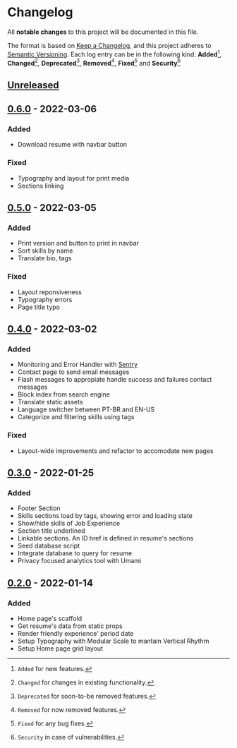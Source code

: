 # Changelog

All **notable changes** to this project will be documented in this file.

The format is based on [Keep a Changelog](https://keepachangelog.com/en/1.0.0/), and this project adheres to [Semantic Versioning](https://semver.org/spec/v2.0.0.html).
Each log entry can be in the following kind: **Added**[^1], **Changed**[^2], **Deprecated**[^3], **Removed**[^4], **Fixed**[^5] and **Security**[^6]

## [Unreleased]

## [0.6.0] - 2022-03-06

### Added

- Download resume with navbar button

### Fixed

- Typography and layout for print media
- Sections linking

## [0.5.0] - 2022-03-05

### Added

- Print version and button to print in navbar
- Sort skills by name
- Translate bio, tags

### Fixed

- Layout reponsiveness
- Typography errors
- Page title typo

## [0.4.0] - 2022-03-02

### Added

- Monitoring and Error Handler with [Sentry](https://sentry.io)
- Contact page to send email messages
- Flash messages to appropiate handle success and failures contact messages
- Block index from search engine
- Translate static assets
- Language switcher between PT-BR and EN-US
- Categorize and filtering skills using tags

### Fixed

- Layout-wide improvements and refactor to accomodate new pages

## [0.3.0] - 2022-01-25

### Added

- Footer Section
- Skills sections load by tags, showing error and loading state
- Show/hide skills of Job Experience
- Section title underlined
- Linkable sections. An ID href is defined in resume's sections
- Seed database script
- Integrate database to query for resume
- Privacy focused analytics tool with Umami

## [0.2.0] - 2022-01-14

### Added

- Home page's scaffold
- Get resume's data from static props
- Render friendly experience' period date
- Setup Typography with Modular Scale to mantain Vertical Rhythm
- Setup Home page grid layout

[unreleased]: https://github.com/pherval/peter.dev.br/compare/v0.6.0...HEAD
[0.6.0]: https://github.com/pherval/peter.dev.br/compare/v0.5.0...v0.6.0
[0.5.0]: https://github.com/pherval/peter.dev.br/compare/v0.4.0...v0.5.0
[0.4.0]: https://github.com/pherval/peter.dev.br/compare/v0.3.0...v0.4.0
[0.3.0]: https://github.com/pherval/peter.dev.br/compare/v0.2.0...v0.3.0
[0.2.0]: https://github.com/pherval/peter.dev.br/compare/v0.1.0...v0.2.0
[0.1.0]: https://github.com/pherval/peter.dev.br/releases/tag/v0.1.0

[^1]: `Added` for new features.
[^2]: `Changed` for changes in existing functionality.
[^3]: `Deprecated` for soon-to-be removed features.
[^4]: `Removed` for now removed features.
[^5]: `Fixed` for any bug fixes.
[^6]: `Security` in case of vulnerabilities.
